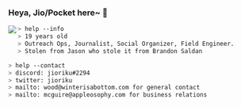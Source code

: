 ### Heya, Jio/Pocket here~ 🚀<br/>

<a href="https://discord.com/users/723125575182712835">
  <img src="https://lanyard-profile-readme.vercel.app/api/723125575182712835?bg=0d1117" align="left" />
</a>

````zsh
> help --info
> 19 years old
> Outreach Ops, Journalist, Social Organizer, Field Engineer.
> Stolen from Jason who stole it from Brandon Saldan
````

````zsh
> help --contact
> discord: jioriku#2294
> twitter: jioriku
> mailto: wood@winterisabottom.com for general contact
> mailto: mcguire@appleosophy.com for business relations
````
